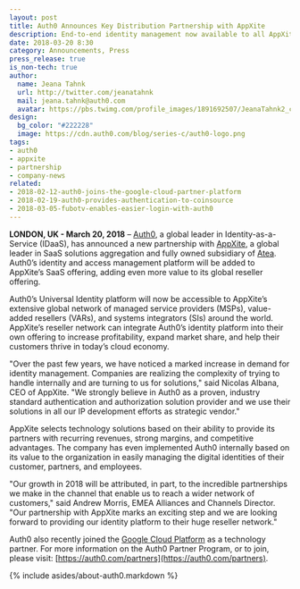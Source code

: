 ```yaml
---
layout: post
title: Auth0 Announces Key Distribution Partnership with AppXite
description: End-to-end identity management now available to all AppXite resellers.
date: 2018-03-20 8:30
category: Announcements, Press
press_release: true
is_non-tech: true
author:
  name: Jeana Tahnk
  url: http://twitter.com/jeanatahnk
  mail: jeana.tahnk@auth0.com
  avatar: https://pbs.twimg.com/profile_images/1891692507/JeanaTahnk2_crop_400x400.jpg
design:
  bg_color: "#222228"
  image: https://cdn.auth0.com/blog/series-c/auth0-logo.png
tags:
- auth0
- appxite
- partnership
- company-news
related:
- 2018-02-12-auth0-joins-the-google-cloud-partner-platform
- 2018-02-19-auth0-provides-authentication-to-coinsource
- 2018-03-05-fubotv-enables-easier-login-with-auth0
---
```


**LONDON, UK - March 20, 2018** – [Auth0](https://auth0.com/), a global leader in Identity-as-a-Service (IDaaS), has announced a new partnership with [AppXite](https://appxite.com/), a global leader in SaaS solutions aggregation and fully owned subsidiary of [Atea](https://www.atea.com/). Auth0’s identity and access management platform will be added to AppXite’s SaaS offering, adding even more value to its global reseller offering. 

Auth0’s Universal Identity platform will now be accessible to AppXite’s extensive global network of managed service providers (MSPs), value-added resellers (VARs), and systems integrators (SIs) around the world. AppXite’s reseller network can integrate Auth0’s identity platform into their own offering to increase profitability, expand market share, and help their customers thrive in today’s cloud economy. 
 
"Over the past few years, we have noticed a marked increase in demand for identity management. Companies are realizing the complexity of trying to handle internally and are turning to us for solutions," said Nicolas Albana, CEO of AppXite. "We strongly believe in Auth0 as a proven, industry standard authentication and authorization solution provider and we use their solutions in all our IP development efforts as strategic vendor."

AppXite selects technology solutions based on their ability to provide its partners with recurring revenues, strong margins, and competitive advantages. The company has even implemented Auth0 internally based on its value to the organization in easily managing the digital identities of their customer, partners, and employees. 

"Our growth in 2018 will be attributed, in part, to the incredible partnerships we make in the channel that enable us to reach a wider network of customers," said Andrew Morris, EMEA Alliances and Channels Director. "Our partnership with AppXite marks an exciting step and we are looking forward to providing our identity platform to their huge reseller network."

Auth0 also recently joined the [Google Cloud Platform](https://auth0.com/learn/gcp/) as a technology partner. For more information on the Auth0 Partner Program, or to join, please visit: [https://auth0.com/partners](https://auth0.com/partners).

{% include asides/about-auth0.markdown %}
